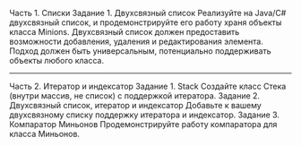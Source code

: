 Часть 1. Списки
Задание 1. Двухсвязный список
Реализуйте на Java/C# двухсвязный список, и продемонстрируйте его
работу храня объекты класса Minions.
Двухсвязный список должен предоставить возможности добавления,
удаления и редактирования элемента. Подход должен быть универсальным,
потенциально поддерживать объекты любого класса.
*******************************************************************
Часть 2. Итератор и индексатор
Задание 1. Stack
Создайте класс Стека (внутри массив, не список) с поддержкой
итератора.
Задание 2. Двухсвязный список, итератор и индексатор
Добавьте к вашему двухсвязному списку поддержку итератора и
индексатор.
Задание 3. Компаратор Миньонов
Продемонстрируйте работу компаратора для класса Миньонов.

